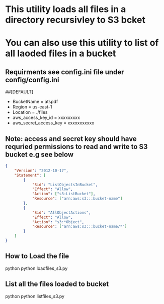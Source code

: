# This utility loads all files in a directory recursivley to S3 bcket
# You can also use this utility to list of all laoded files in a bucket

## Requirments see config.ini file under config/config.ini

##[DEFAULT]
- BucketName = atspdf 
- Region = us-east-1
- Location = ./files
- aws_access_key_id = xxxxxxxxx
- aws_secret_access_key = xxxxxxxxxxx

## Note: access and secret key should have requried permissions to read and write to S3 bucket e.g see below
```json
{
    "Version": "2012-10-17",
    "Statement": [
        {
            "Sid": "ListObjectsInBucket",
            "Effect": "Allow",
            "Action": ["s3:ListBucket"],
            "Resource": ["arn:aws:s3:::bucket-name"]
        },
        {
            "Sid": "AllObjectActions",
            "Effect": "Allow",
            "Action": "s3:*Object",
            "Resource": ["arn:aws:s3:::bucket-name/*"]
        }
    ]
}
```
## How to Load the file
python python loadfiles_s3.py

## List all the files loaded to bucket
python python listfiles_s3.py
